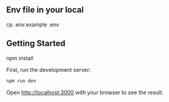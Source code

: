 ## Env file in your local 
cp .env.example .env

## Getting Started
npm install 

First, run the development server:

```bash
npm run dev
```

Open [http://localhost:3000](http://localhost:3000) with your browser to see the result.


